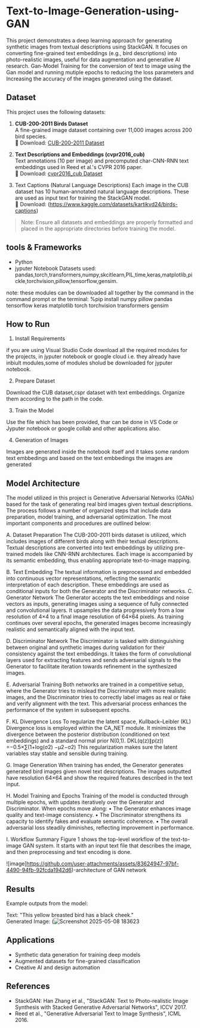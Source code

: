 # Text-to-Image-Generation-using-GAN
This project demonstrates a deep learning approach for generating synthetic images from textual descriptions using StackGAN. It focuses on converting fine-grained text embeddings (e.g., bird descriptions) into photo-realistic images, useful for data augmentation and generative AI research.
Gan-Model Training for the conversion of text to image using the Gan model and running mutiple epochs  to reducing the loss parameters and Increasing the accuracy of the images generated using the dataset.


Dataset
-------

This project uses the following datasets:

1. **CUB-200-2011 Birds Dataset**  
   A fine-grained image dataset containing over 11,000 images across 200 bird species.  
    🔗 Download: [CUB-200-2011 Dataset](https://www.vision.caltech.edu/datasets/cub_200_2011/)

2. **Text Descriptions and Embeddings (cvpr2016_cub)**  
   Text annotations (10 per image) and precomputed char-CNN-RNN text embeddings used in Reed et al.'s CVPR 2016 paper.  
   🔗  Download: [cvpr2016_cub Dataset](https://www.kaggle.com/datasets/kartikvd24/cvpr2016-cub)

3. Text Captions (Natural Language Descriptions) 
   Each image in the CUB dataset has 10 human-annotated natural language descriptions. These are used as input text for training the StackGAN model.  
   🔗 Download: (https://www.kaggle.com/datasets/kartikvd24/birds-captions)

> Note: Ensure all datasets and embeddings are properly formatted and placed in the appropriate directories before training the model.

tools & Frameworks
 -------------------------------
 - Python
 - jyputer Notebook
   Datasets used:
pandas,torch,transformers,numpy,skcitlearn,PIL,time,keras,matplotlib,pickle,torchvision,pillow,tensorflow,gensim.

note: these modules can be downloaded all together by the command in the command prompt or the terminal:
%pip install numpy pillow pandas tensorflow keras matplotlib torch torchvision transformers gensim


How to Run
----------

1. Install Requirements

if you are using Visual Studio Code download all the required modules for the projects,
in jyputer notebook or google cloud i.e. they already have inbiult modules,some of modules sholud be downloaded for jyputer notebook.

2. Prepare Dataset

Download the CUB dataset,cspr dataset with  text embeddings. Organize them according to the path in the code.

3. Train the Model

Use the file which has been provided, thar can be done in VS Code or Jyputer notebook or google collab and other applications also.

4. Generation of Images

Images are generated inside the notebook itself and it takes some random text embbedings and based on the text embbedings the images are generated


Model Architecture
------------------

The model utilized in this project is Generative Adversarial Networks (GANs) based for the task of generating real bird images given textual descriptions. The process follows a number of organized steps that include data preparation, model training, and adversarial optimization. The most important components and procedures are outlined below:

A. Dataset Preparation
The CUB-200-2011 birds dataset is utilized, which includes images of different birds along with their textual descriptions. Textual descriptions are converted into text embeddings by utilizing pre-trained models like CNN-RNN architectures. Each image is accompanied by its semantic embedding, thus enabling appropriate text-to-image mapping.

B. Text Embedding
The textual information is preprocessed and embedded into continuous vector representations, reflecting the semantic interpretation of each description. These embeddings are used as conditional inputs for both the Generator and the Discriminator networks.
C. Generator Network
The Generator accepts the text embeddings and noise vectors as inputs, generating images using a sequence of fully connected and convolutional layers. It upsamples the data progressively from a low resolution of 4×4 to a final image resolution of 64×64 pixels. As training continues over several epochs, the generated images become increasingly realistic and semantically aligned with the input text.

D. Discriminator Network
The Discriminator is tasked with distinguishing between original and synthetic images during validation for their consistency against the text embeddings. It takes the form of convolutional layers used for extracting features and sends adversarial signals to the Generator to facilitate iteration towards refinement in the synthesized images.

E. Adversarial Training
Both networks are trained in a competitive setup, where the Generator tries to mislead the Discriminator with more realistic images, and the Discriminator tries to correctly label images as real or fake and verify alignment with the text. This adversarial process enhances the performance of the system in subsequent epochs.

F. KL Divergence Loss
To regularize the latent space, Kullback–Leibler (KL) Divergence loss is employed within the CA_NET module. It minimizes the divergence between the posterior distribution (conditioned on text embeddings) and a standard normal prior N(0,1).
              DKL(q(z)∥p(z)) =−0.5×∑(1+log(σ2) −μ2−σ2)
This regularization makes sure the latent variables stay stable and sensible during training.

G. Image Generation
When training has ended, the Generator generates generated bird images given novel text descriptions. The images outputted have resolution 64×64 and show the required features described in the text input.

H. Model Training and Epochs
Training of the model is conducted through multiple epochs, with updates iteratively over the Generator and Discriminator. When epochs move along:
•	The Generator enhances image quality and text-image consistency.
•	The Discriminator strengthens its capacity to identify fakes and evaluate semantic coherence.
•	The overall adversarial loss steadily diminishes, reflecting improvement in performance.

I. Workflow Summary
Figure 1 shows the top-level workflow of the text-to-image GAN system. It starts with an input text file that describes the image, and then preprocessing and text encoding is done. 

![image]https://github.com/user-attachments/assets/83624947-97bf-4490-94fb-92fcda1942d6)-architecture of GAN network

Results
-------

Example outputs from the model:

Text: "This yellow breasted bird has a black cheek."  
Generated Image: (![Screenshot 2025-05-08 183623](https://github.com/user-attachments/assets/cae98228-25ec-42f4-b83e-d7055d5320f9)

Applications
------------

- Synthetic data generation for training deep models
- Augmented datasets for fine-grained classification
- Creative AI and design automation

References
----------

- StackGAN: Han Zhang et al., "StackGAN: Text to Photo-realistic Image Synthesis with Stacked Generative Adversarial Networks", ICCV 2017.
- Reed et al., "Generative Adversarial Text to Image Synthesis", ICML 2016.




